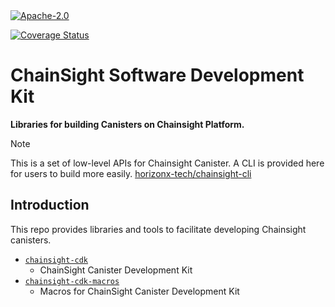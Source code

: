 <a href="https://github.com/horizonx-tech/ic-solidity-bindgen/blob/main/LICENSE">
  <img alt="Apache-2.0" src="https://img.shields.io/github/license/horizonx-tech/ic-solidity-bindgen"/>
</a>

[![Coverage Status](https://coveralls.io/repos/github/horizonx-tech/chainsight-sdk/badge.svg?branch=main)](https://coveralls.io/github/horizonx-tech/chainsight-sdk?branch=main)

# ChainSight Software Development Kit

**Libraries for building Canisters on Chainsight Platform.**

> [!NOTE]
> This is a set of low-level APIs for Chainsight Canister. A CLI is provided here for users to build more easily.
> [horizonx-tech/chainsight-cli](https://github.com/horizonx-tech/chainsight-cli)

## Introduction

This repo provides libraries and tools to facilitate developing Chainsight canisters.

- [`chainsight-cdk`](chainsight-cdk)
  - ChainSight Canister Development Kit
- [`chainsight-cdk-macros`](chainsight-cdk-macros)
  - Macros for ChainSight Canister Development Kit
